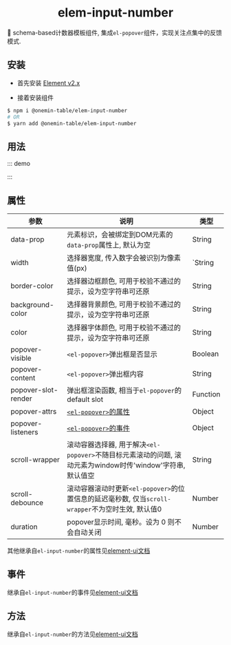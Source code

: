 <h1 align="center">elem-input-number</h1>

🚀 schema-based计数器模板组件, 集成`el-popover`组件，实现关注点集中的反馈模式.

## 安装

* 首先安装 [Element v2.x](https://github.com/ElemeFE/element)

* 接着安装组件

```bash
$ npm i @onemin-table/elem-input-number
# OR
$ yarn add @onemin-table/elem-input-number
```

## 用法

::: demo
<template>
  <elem-input-number
    ref="input"
    v-model="foo"
    color="red"
    popover-visible
    popover-content="内容"
  />
</template>

<script>
export default {
  data() {
    return {
      foo: 2,
    };
  },

  watch: {
    foo(val) {
      console.error(val);
    },
  },

  mounted() {
    console.warn(this.$refs?.input?.select);
  },
};
</script>
:::

## 属性

| 参数        | 说明           | 类型  |
| ------------- |---------------| ------|
| data-prop | 元素标识，会被绑定到DOM元素的`data-prop`属性上, 默认为空 | String |
| width | 选择器宽度, 传入数字会被识别为像素值(px) | `String|Number` |
| border-color | 选择器边框颜色, 可用于校验不通过的提示，设为空字符串可还原 | String |
| background-color | 选择器背景颜色, 可用于校验不通过的提示，设为空字符串可还原 | String |
| color | 选择器字体颜色, 可用于校验不通过的提示，设为空字符串可还原 | String |
| popover-visible | `<el-popover>`弹出框是否显示 | Boolean |
| popover-content | `<el-popover>`弹出框内容 | String |
| popover-slot-render | 弹出框渲染函数, 相当于`el-popover`的default slot | Function |
| popover-attrs | [`<el-popover>`的属性](https://element.eleme.cn/#/zh-CN/component/popover#attributes) | Object |
| popover-listeners | [`<el-popover>`的事件](https://element.eleme.cn/#/zh-CN/component/popover#events) | Object |
| scroll-wrapper | 滚动容器选择器, 用于解决`<el-popover>`不随目标元素滚动的问题, 滚动元素为window时传'window'字符串, 默认值空 | String |
| scroll-debounce | 滚动容器滚动时更新`<el-popover>`的位置信息的延迟毫秒数, 仅当`scroll-wrapper`不为空时生效, 默认值0 | Number |
| duration | popover显示时间, 毫秒。设为 0 则不会自动关闭 | Number | 3000 |

其他继承自`el-input-number`的属性见[element-ui文档](https://element.eleme.cn/#/zh-CN/component/input-number#attributes)

## 事件

继承自`el-input-number`的事件见[element-ui文档](https://element.eleme.cn/#/zh-CN/component/input-number#events)

## 方法

继承自`el-input-number`的方法见[element-ui文档](https://element.eleme.cn/#/zh-CN/component/input-number#methods)